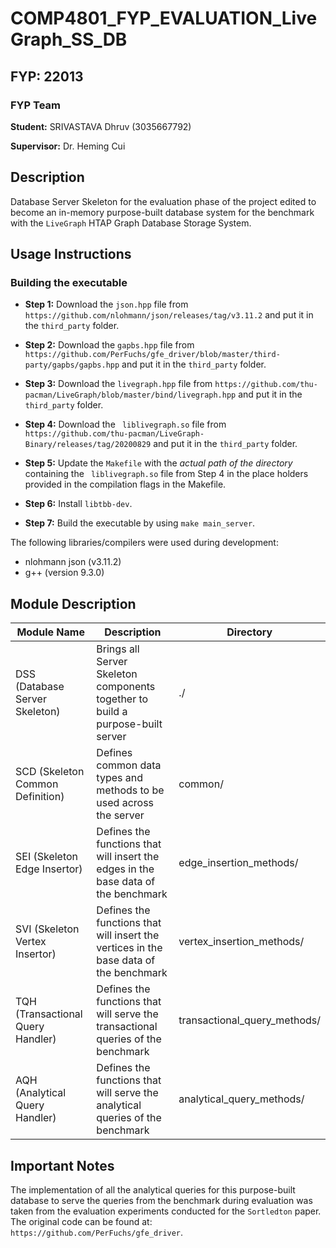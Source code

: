 # COMP4801_FYP_EVALUATION_LiveGraph_SS_DB

## FYP: 22013

### FYP Team

**Student:** SRIVASTAVA Dhruv (3035667792)

**Supervisor:** Dr. Heming Cui

## Description

Database Server Skeleton for the evaluation phase of the project edited to become
an in-memory purpose-built database system for the benchmark with the ```LiveGraph```
HTAP Graph Database Storage System.

## Usage Instructions

### Building the executable

- **Step 1:** Download the ```json.hpp``` file from ```https://github.com/nlohmann/json/releases/tag/v3.11.2``` and put it in the ```third_party``` folder.

- **Step 2:** Download the ```gapbs.hpp``` file from ```https://github.com/PerFuchs/gfe_driver/blob/master/third-party/gapbs/gapbs.hpp``` and put it in the ```third_party``` folder.

- **Step 3:** Download the ```livegraph.hpp``` file from ```https://github.com/thu-pacman/LiveGraph/blob/master/bind/livegraph.hpp``` and put it in the ```third_party``` folder.

- **Step 4:** Download the ``` liblivegraph.so``` file from ```https://github.com/thu-pacman/LiveGraph-Binary/releases/tag/20200829``` and put it in the ```third_party``` folder.

- **Step 5:** Update the ```Makefile``` with the *actual path of the directory*
containing the ``` liblivegraph.so``` file from Step 4 in the place holders
provided in the compilation flags in the Makefile.

- **Step 6:** Install ```libtbb-dev```.

- **Step 7:** Build the executable by using ```make main_server```.

The following libraries/compilers were used during development:

- nlohmann json (v3.11.2)
- g++ (version 9.3.0)

## Module Description

| Module Name | Description | Directory |
|-------------|-------------|-----------|
|DSS (Database Server Skeleton)| Brings all Server Skeleton components together to build a purpose-built server | ./ |
|SCD (Skeleton Common Definition)| Defines common data types and methods to be used across the server | common/ |
|SEI (Skeleton Edge Insertor)| Defines the functions that will insert the edges in the base data of the benchmark | edge_insertion_methods/ |
|SVI (Skeleton Vertex Insertor)| Defines the functions that will insert the vertices in the base data of the benchmark | vertex_insertion_methods/ |
|TQH (Transactional Query Handler)| Defines the functions that will serve the transactional queries of the benchmark | transactional_query_methods/ |
|AQH (Analytical Query Handler)| Defines the functions that will serve the analytical queries of the benchmark | analytical_query_methods/ |

## Important Notes

The implementation of all the analytical queries for this purpose-built database to
serve the queries from the benchmark during evaluation was taken from the
evaluation experiments conducted for the ```Sortledton``` paper. The original
code can be found at: ```https://github.com/PerFuchs/gfe_driver```.
